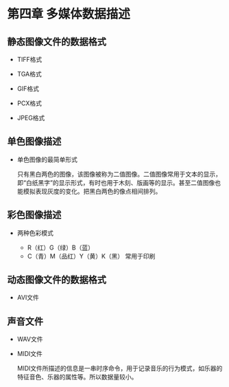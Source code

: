 # 第四章 多媒体数据描述

## 静态图像文件的数据格式

- TIFF格式

- TGA格式

- GIF格式

- PCX格式

- JPEG格式

## 单色图像描述

- 单色图像的最简单形式

    只有黑白两色的图像，该图像被称为二值图像。二值图像常用于文本的显示，即“白纸黑字”的显示形式，有时也用于木刻、版画等的显示。甚至二值图像也能模拟表现灰度的变化。把黑白两色的像点相间排列。

## 彩色图像描述

- 两种色彩模式

    - R（红）G（绿）B（蓝）
    - C（青）M（品红）Y（黄）K（黑）
        常用于印刷

## 动态图像文件的数据格式

- AVI文件

## 声音文件

- WAV文件

- MIDI文件

    MIDI文件所描述的信息是一串时序命令，用于记录音乐的行为模式，如乐器的特征音色、乐器的属性等。所以数据量较小。

